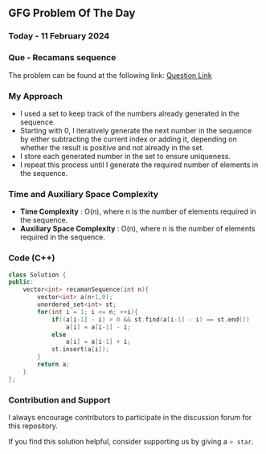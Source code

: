 ## GFG Problem Of The Day

### Today - 11 February 2024
### Que - Recamans sequence

The problem can be found at the following link: [Question Link](https://www.geeksforgeeks.org/problems/recamans-sequence4856/1)

### My Approach

- I used a set to keep track of the numbers already generated in the sequence.
- Starting with 0, I iteratively generate the next number in the sequence by either subtracting the current index or adding it, depending on whether the result is positive and not already in the set.
- I store each generated number in the set to ensure uniqueness.
- I repeat this process until I generate the required number of elements in the sequence.

### Time and Auxiliary Space Complexity

- **Time Complexity** : O(n), where n is the number of elements required in the sequence. 
- **Auxiliary Space Complexity** : O(n), where n is the number of elements required in the sequence.

### Code (C++)

```cpp
class Solution {
public:
    vector<int> recamanSequence(int n){
        vector<int> a(n+1,0);
        unordered_set<int> st;
        for(int i = 1; i <= n; ++i){
            if((a[i-1] - i) > 0 && st.find(a[i-1] - i) == st.end())
                a[i] = a[i-1] - i;
            else
                a[i] = a[i-1] + i;
            st.insert(a[i]);
        }
        return a;
    }
};
```

### Contribution and Support

I always encourage contributors to participate in the discussion forum for this repository.

If you find this solution helpful, consider supporting us by giving a `⭐ star`.

